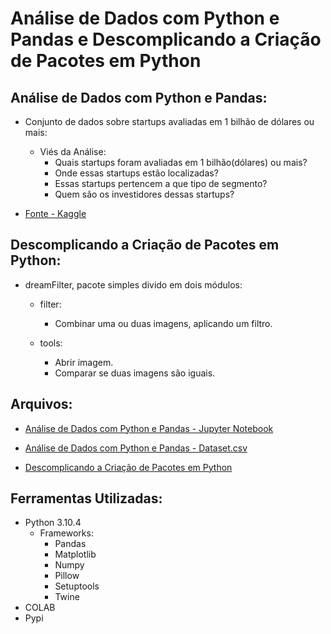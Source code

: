 # Análise de Dados com Python e Pandas e Descomplicando a Criação de Pacotes em Python

## Análise de Dados com Python e Pandas: 

- Conjunto de dados sobre startups avaliadas em 1 bilhão de dólares ou mais: 

  - Viés da Análise: 
    - Quais startups foram avaliadas em 1 bilhão(dólares) ou mais? 
    - Onde essas startups estão localizadas? 
    - Essas startups pertencem a que tipo de segmento? 
    - Quem são os investidores dessas startups?

- [Fonte - Kaggle](https://www.kaggle.com/datasets/thedevastator/startups-valued-at-1-billion-or-more?resource=download) 


## Descomplicando a Criação de Pacotes em Python: 

- dreamFilter, pacote simples divido em dois módulos: 

  - filter:
    - Combinar uma ou duas imagens, aplicando um filtro.
  
  - tools:
    - Abrir imagem.
    - Comparar se duas imagens são iguais.


## Arquivos: 

- [Análise de Dados com Python e Pandas - Jupyter Notebook](https://github.com/bccalegari/python_developer_dio/blob/main/Tratamento%20de%20Dados/analise_dados_python_pandas.ipynb)

- [Análise de Dados com Python e Pandas - Dataset.csv](https://github.com/bccalegari/python_developer_dio/blob/main/Tratamento%20de%20Dados/unicorns.csv)

- [Descomplicando a Criação de Pacotes em Python](https://github.com/bccalegari/python_developer_dio/tree/main/Tratamento%20de%20Dados/Descomplicando%20a%20Cria%C3%A7%C3%A3o%20de%20Pacotes%20em%20Python)

## Ferramentas Utilizadas: 

- Python 3.10.4
  - Frameworks:
    - Pandas 
    - Matplotlib
    - Numpy
    - Pillow
    - Setuptools
    - Twine
- COLAB
- Pypi
